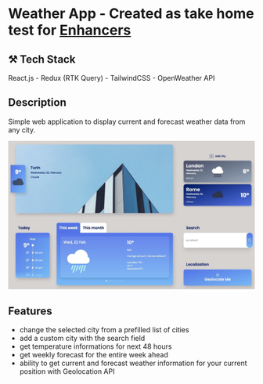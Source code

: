 # Weather App - Created as take home test for [Enhancers](https://enhancers.it/en/)

## ⚒️ Tech Stack

React.js - Redux (RTK Query) - TailwindCSS - OpenWeather API

## Description

Simple web application to display current and forecast weather data from any city.

![Screenshot of the Design](public/weather-app.jpg)

## Features

- change the selected city from a prefilled list of cities
- add a custom city with the search field
- get temperature informations for next 48 hours
- get weekly forecast for the entire week ahead
- ability to get current and forecast weather information for your current position with Geolocation API
